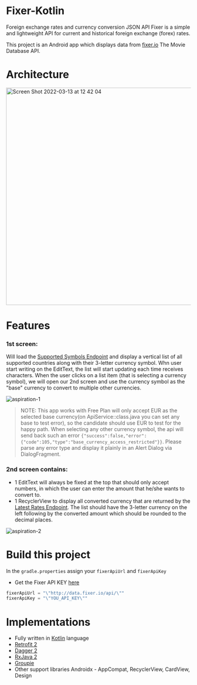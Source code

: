 # Fixer-Kotlin

Foreign exchange rates and currency conversion JSON API Fixer is a simple and lightweight API for current and historical foreign exchange (forex) rates.

This project is an Android app which displays data from [fixer.io](https://www.themoviedb.org/) The Movie Database API.

# Architecture
<img width="593" alt="Screen Shot 2022-03-13 at 12 42 04" src="https://user-images.githubusercontent.com/9982524/158074941-61d6b558-46a2-45b2-be03-5eb0a119ec9d.png">


# Features
### 1st screen:
Will load the [Supported Symbols Endpoint](https://fixer.io/documentation#supportedsymbols) and display a vertical list of all supported countries along with their 3-letter currency symbol.
Whn user start writing on the EditText, the list will start updating each time receives characters.
When the user clicks on a list item (that is selecting a currency symbol), we will open our 2nd screen and use the currency symbol as the "base" currency to convert to multiple other currencies.

![aspiration-1](https://user-images.githubusercontent.com/9982524/158074925-ee445baa-0f23-4ff8-9262-c32a55937d6d.gif)

> NOTE: This app works with Free Plan will only accept EUR as the selected base currency(on ApiService::class.java you can set any base to test error), so the candidate should use EUR to test for the happy path.
When selecting any other currency symbol, the api will send back such an error `{"success":false,"error":{"code":105,"type":"base_currency_access_restricted"}}`. Please parse any error type and display it plainly in an Alert Dialog via DialogFragment.

### 2nd screen contains:
+ 1 EditText will always be fixed at the top that should only accept numbers, in which the user can enter the amount that he/she wants to convert to.
+ 1 RecyclerView to display all converted currency that are returned by the [Latest Rates Endpoint](https://fixer.io/documentation#latestrates). The list should have the 3-letter currency on the left following by the converted amount which should be rounded to the decimal places.

![aspiration-2](https://user-images.githubusercontent.com/9982524/158074929-b0c81251-3124-4c8c-bef5-c36a0b23c0d2.gif)

# Build this project
In the `gradle.properties` assign your `fixerApiUrl` and `fixerApiKey`

- Get the Fixer API KEY [here](https://fixer.io/product)

```java
fixerApiUrl = "\"http://data.fixer.io/api/\""
fixerApiKey = "\"YOU_API_KEY\""
```

# Implementations
- Fully written in [Kotlin](https://kotlinlang.org/) language
- [Retrofit 2](http://square.github.io/retrofit)
- [Dagger 2](https://google.github.io/dagger/)
- [RxJava 2](https://github.com/ReactiveX/RxJava)
- [Groupie](https://github.com/lisawray/groupie)
- Other support libraries Androidx - AppCompat, RecyclerView, CardView, Design
